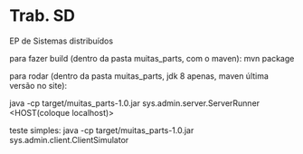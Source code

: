 # Trab. SD
EP de Sistemas distribuídos

para fazer build (dentro da pasta muitas_parts, com o maven):
mvn package

para rodar (dentro da pasta muitas_parts, jdk 8 apenas, maven última versão no site):

java -cp target/muitas_parts-1.0.jar sys.admin.server.ServerRunner <PORT> <HOST(coloque localhost)> <NOME>

teste simples:
java -cp target/muitas_parts-1.0.jar sys.admin.client.ClientSimulator
